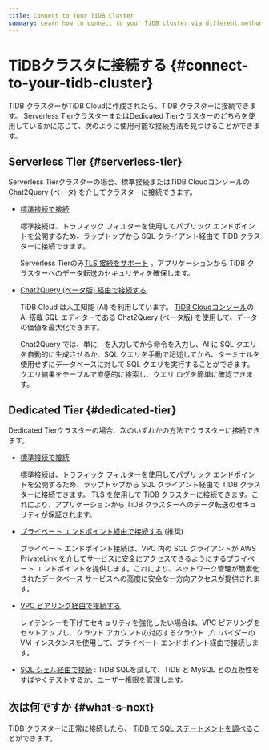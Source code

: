 ```yaml
---
title: Connect to Your TiDB Cluster
summary: Learn how to connect to your TiDB cluster via different methods.
---
```


# TiDBクラスタに接続する {#connect-to-your-tidb-cluster}

TiDB クラスターがTiDB Cloudに作成されたら、TiDB クラスターに接続できます。 Serverless TierクラスターまたはDedicated Tierクラスターのどちらを使用しているかに応じて、次のように使用可能な接続方法を見つけることができます。

## Serverless Tier {#serverless-tier}

Serverless Tierクラスターの場合、標準接続またはTiDB Cloudコンソールの Chat2Query (ベータ) を介してクラスターに接続できます。

-   [標準接続で接続](/tidb-cloud/connect-via-standard-connection.md#serverless-tier)

    標準接続は、トラフィック フィルターを使用してパブリック エンドポイントを公開するため、ラップトップから SQL クライアント経由で TiDB クラスターに接続できます。

    Serverless Tierのみ[TLS 接続をサポート](/tidb-cloud/secure-connections-to-serverless-tier-clusters.md) 。アプリケーションから TiDB クラスターへのデータ転送のセキュリティを確保します。

-   [Chat2Query (ベータ版) 経由で接続する](/tidb-cloud/explore-data-with-chat2query.md)

    TiDB Cloud は人工知能 (AI) を利用しています。 [TiDB Cloudコンソール](https://tidbcloud.com/)の AI 搭載 SQL エディターである Chat2Query (ベータ版) を使用して、データの価値を最大化できます。

    Chat2Query では、単に`--`を入力してから命令を入力し、AI に SQL クエリを自動的に生成させるか、SQL クエリを手動で記述してから、ターミナルを使用せずにデータベースに対して SQL クエリを実行することができます。クエリ結果をテーブルで直感的に検索し、クエリ ログを簡単に確認できます。

## Dedicated Tier {#dedicated-tier}

Dedicated Tierクラスターの場合、次のいずれかの方法でクラスターに接続できます。

-   [標準接続で接続](/tidb-cloud/connect-via-standard-connection.md#dedicated-tier)

    標準接続は、トラフィック フィルターを使用してパブリック エンドポイントを公開するため、ラップトップから SQL クライアント経由で TiDB クラスターに接続できます。 TLS を使用して TiDB クラスターに接続できます。これにより、アプリケーションから TiDB クラスターへのデータ転送のセキュリティが保証されます。

-   [プライベート エンドポイント経由で接続する](/tidb-cloud/set-up-private-endpoint-connections.md) (推奨)

    プライベート エンドポイント接続は、VPC 内の SQL クライアントが AWS PrivateLink を介してサービスに安全にアクセスできるようにするプライベート エンドポイントを提供します。これにより、ネットワーク管理が簡素化されたデータベース サービスへの高度に安全な一方向アクセスが提供されます。

-   [VPC ピアリング経由で接続する](/tidb-cloud/set-up-vpc-peering-connections.md)

    レイテンシーを下げてセキュリティを強化したい場合は、VPC ピアリングをセットアップし、クラウド アカウントの対応するクラウド プロバイダーの VM インスタンスを使用して、プライベート エンドポイント経由で接続します。

-   [SQL シェル経由で接続](/tidb-cloud/connect-via-sql-shell.md) : TiDB SQLを試して、TiDB と MySQL との互換性をすばやくテストするか、ユーザー権限を管理します。

## 次は何ですか {#what-s-next}

TiDB クラスターに正常に接続したら、 [TiDB で SQL ステートメントを調べる](/basic-sql-operations.md)ことができます。
